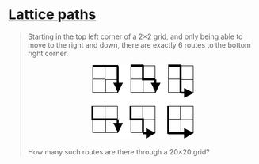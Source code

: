 # [Lattice paths](https://projecteuler.net/problem=15)

> Starting in the top left corner of a 2×2 grid, and only being able to move 
> to the right and down, there are exactly 6 routes to the bottom right corner.
> 
> <p align="center"> <img src="../../images/p0015/p0015.png" /> </p>
>
> How many such routes are there through a 20×20 grid?
